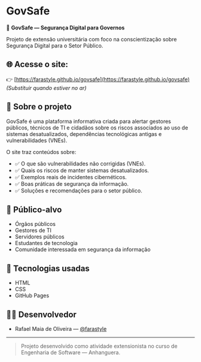 # GovSafe

🔐 **GovSafe — Segurança Digital para Governos**

Projeto de extensão universitária com foco na conscientização sobre Segurança Digital para o Setor Público.

## 🌐 Acesse o site:
👉 [https://farastyle.github.io/govsafe](https://farastyle.github.io/govsafe) *(Substituir quando estiver no ar)*

## 📑 Sobre o projeto

GovSafe é uma plataforma informativa criada para alertar gestores públicos, técnicos de TI e cidadãos sobre os riscos associados ao uso de sistemas desatualizados, dependências tecnológicas antigas e vulnerabilidades (VNEs).

O site traz conteúdos sobre:
- ✅ O que são vulnerabilidades não corrigidas (VNEs).
- ✅ Quais os riscos de manter sistemas desatualizados.
- ✅ Exemplos reais de incidentes cibernéticos.
- ✅ Boas práticas de segurança da informação.
- ✅ Soluções e recomendações para o setor público.

## 🎯 Público-alvo

- Órgãos públicos  
- Gestores de TI  
- Servidores públicos  
- Estudantes de tecnologia  
- Comunidade interessada em segurança da informação

## 🚀 Tecnologias usadas

- HTML  
- CSS  
- GitHub Pages  

## 👨‍💻 Desenvolvedor

- Rafael Maia de Oliveira — [@farastyle](https://github.com/farastyle)

---

> Projeto desenvolvido como atividade extensionista no curso de Engenharia de Software — Anhanguera.
